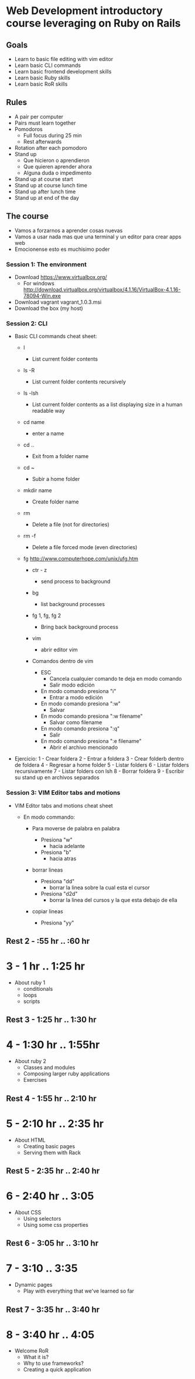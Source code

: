 # Web Development introductory course leveraging on Ruby on Rails

## Goals
* Learn to basic file editing with vim editor
* Learn basic CLI commands
* Learn basic frontend development skills
* Learn basic Ruby skills
* Learn basic RoR skills

## Rules
* A pair per computer
* Pairs must learn together
* Pomodoros
  - Full focus during 25 min
  - Rest afterwards
* Rotation after each pomodoro
* Stand up
  - Que hicieron o aprendieron
  - Que quieren aprender ahora
  - Alguna duda o impedimento
* Stand up at course start
* Stand up at course lunch time
* Stand up after lunch time
* Stand up at end of the day

## The course
* Vamos a forzarnos a aprender cosas nuevas
* Vamos a usar nada mas que una terminal y un editor para crear apps web
* Emocionense esto es muchisimo poder

### Session 1: The environment
* Download https://www.virtualbox.org/
  * For windows http://download.virtualbox.org/virtualbox/4.1.16/VirtualBox-4.1.16-78094-Win.exe
* Download vagrant vagrant_1.0.3.msi
* Download the box (my host)

### Session 2: CLI
* Basic CLI commands cheat sheet:
  * l
    - List current folder contents

  * ls -R
    - List current folder contents recursively

  * ls -lsh
    * List current folder contents as a list displaying size in a human
      readable way

  * cd name
    - enter a name

  * cd ..
    - Exit from a folder name

  * cd ~
    - Subir a home folder

  * mkdir name
    - Create folder name

  * rm
    - Delete a file (not for directories)

  * rm -f
    - Delete a file forced mode (even directories)

  * fg http://www.computerhope.com/unix/ufg.htm
    * ctr - z
      - send process to background

    * bg
      - list background processes

    * fg 1, fg, fg 2
      - Bring back background process

    * vim
      - abrir editor vim

    * Comandos dentro de vim
      * ESC
        - Cancela cualquier comando te deja en modo comando
        - Salir modo edición
      * En modo comando presiona "i"
        - Entrar a modo edición
      * En modo comando presiona ":w"
        - Salvar
      * En modo comando presiona ":w filename"
        - Salvar como filename
      * En modo comando presiona ":q"
        - Salir
      * En modo comando presiona ":e filename"
        - Abrir el archivo mencionado

* Ejercicio:
  1 - Crear foldera
  2 - Entrar a foldera
  3 - Crear folderb dentro de foldera
  4 - Regresar a home folder
  5 - Listar folders
  6 - Listar folders recursivamente
  7 - Listar folders con lsh
  8 - Borrar foldera
  9 - Escribir su stand up en archivos separados


### Session 3: VIM Editor tabs and motions
* VIM Editor tabs and motions cheat sheet
  * En modo commando:

    - Para moverse de palabra en palabra
      - Presiona "w"
        * hacia adelante
      - Presiona "b"
        * hacia atras

    - borrar lineas
      * Presiona "dd"
        - borrar la linea sobre la cual esta el cursor
      * Presiona "d2d"
        - borrar la linea del cursos y la que esta debajo de ella

    - copiar lineas
      * Presiona "yy"


## Rest 2 - :55 hr .. :60 hr

# 3 - 1 hr .. 1:25 hr
* About ruby 1
  * conditionals
  * loops
  * scripts

## Rest 3 - 1:25 hr .. 1:30 hr

# 4 - 1:30 hr .. 1:55hr
* About ruby 2
  * Classes and modules
  * Composing larger ruby applications
  * Exercises

## Rest 4 - 1:55 hr .. 2:10 hr

# 5 - 2:10 hr .. 2:35 hr
* About HTML
  * Creating basic pages
  * Serving them with Rack

## Rest 5 - 2:35 hr .. 2:40 hr

# 6 - 2:40 hr .. 3:05
* About CSS
  * Using selectors
  * Using some css properties

## Rest 6 - 3:05 hr .. 3:10 hr

# 7 - 3:10 .. 3:35
* Dynamic pages
  * Play with everything that we've learned so far

## Rest 7 - 3:35 hr .. 3:40 hr

# 8 - 3:40 hr .. 4:05
* Welcome RoR
  * What it is?
  * Why to use frameworks?
  * Creating a quick application

